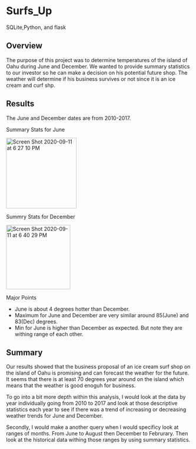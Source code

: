 # Surfs_Up
SQLite,Python, and flask

## Overview
The purpose of this project was to determine temperatures of the island of Oahu during June and December. We wanted to provide summary statistics to our investor so he can make a decision on his potential future shop. The weather will determine if his business survives or not since it is an ice cream and curf shp. 

## Results
The June and December dates are from 2010-2017. 

Summary Stats for June 

<img width="191" alt="Screen Shot 2020-09-11 at 6 27 10 PM" src="https://user-images.githubusercontent.com/67808057/92984088-9019cd00-f45c-11ea-80a6-de97627a6693.png">

Summry Stats for December 

<img width="174" alt="Screen Shot 2020-09-11 at 6 40 29 PM" src="https://user-images.githubusercontent.com/67808057/92984347-5e096a80-f45e-11ea-9d31-aadc6b10f404.png">

Major Points
- June is about 4 degrees hotter than December. 
- Maximum for June and December are very similar around 85(June) and 83(Dec) degrees.
- Min for June is higher than December as expected. But note they are withing range of each other. 

## Summary
Our results showed that the business proposal of an ice cream surf shop on the island of Oahu is promising and can forecast the weather for the future. It seems that there is at least 70 degrees year around on the island which means that the weather is good enoguh for business. 

To go into a bit more depth within this analysis, I would look at the data by year individually going from 2010 to 2017 and look at those descriptive statistics each year to see if there was a trend of increasing or decreasing weather trends for June and December. 

Secondly, I would make a another query when I would specificy look at ranges of months. From June to August then December to Februrary. Then look at the historical data withing those ranges by using summary statistics. 
